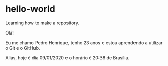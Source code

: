 # hello-world
Learning how to make a repository.

Olá!

Eu me chamo Pedro Henrique, tenho 23 anos e estou aprendendo a utilizar o Git e o GitHub.

Aliás, hoje é dia 09/01/2020 e o horário é 20:38 de Brasília.
